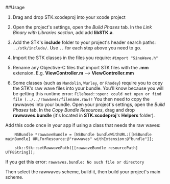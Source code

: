##Usage

1. Drag and drop STK.xcodeproj into your xcode project

1. Open the project's settings, open the *Build Phases* tab. In the *Link Binary with Libraries section*, add add **libSTK.a**. 

1. Add the STK's **include** folder to your project's header search paths: `../stk/include/`. Use `..` for each step above you need to go. 

1. Import the STK classes in the files you require:
`#import "SineWave.h"`

1. Rename any Objective-C files that import STK files with the **.mm** extension. E.g. **ViewController.m** —> **ViewController.mm**


1. Some classes (such as `Mandolin`, `Wurley`, or `Rhodey`) require you to copy the STK's raw wave files into your bundle. You'll know because you will be getting this runtime error: 
`FileRead::open: could not open or find file (../../rawwaves/filename.raw)!`
You then need to copy the rawwaves into your bundle. Open your project's settings, open the *Build Phases* tab. In the *Copy Bundle Resources*, drag and drop **rawwaves.bundle** (it's located in **STK.xcodeproj**'s **Helpers** folder). 

Add this code once in your app if using a class that needs the raw waves: 

```
    NSBundle *rawwaveBundle = [NSBundle bundleWithURL:[[NSBundle mainBundle] URLForResource:@"rawwaves" withExtension:@"bundle"]];

    stk::Stk::setRawwavePath([[rawwaveBundle resourcePath] UTF8String]);
```

If you get this error: `rawwaves.bundle: No such file or directory`

Then select the rawwaves scheme, build it, then build your project's main scheme. 
  


